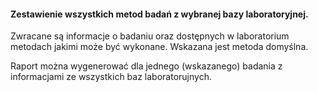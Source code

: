 #### Zestawienie wszystkich metod badań z wybranej bazy laboratoryjnej.

Zwracane są informacje o badaniu oraz dostępnych w laboratorium metodach jakimi może być wykonane. Wskazana jest metoda
domyślna.

Raport można wygenerować dla jednego (wskazanego) badania z informacjami ze wszystkich baz laboratorujnych.